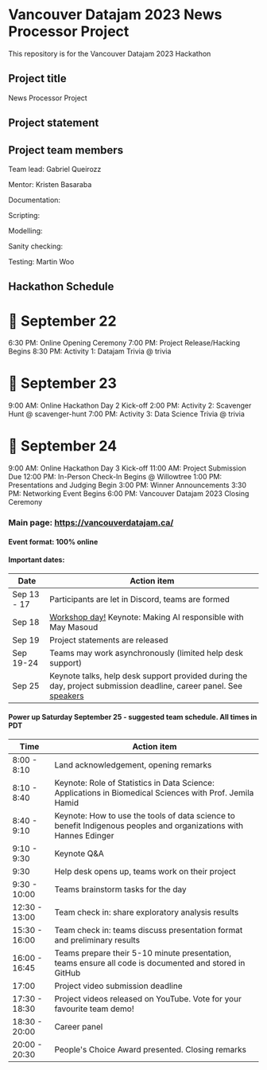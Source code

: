 # Vancouver Datajam 2023 News Processor Project 

This repository is for the Vancouver Datajam 2023 Hackathon

## Project title
News Processor Project 
## Project statement

## Project team members

Team lead:  Gabriel Queirozz

Mentor: Kristen Basaraba

Documentation:

Scripting:

Modelling: 

Sanity checking:

Testing: Martin Woo


## Hackathon Schedule
# 📅 September 22

6:30 PM: Online Opening Ceremony
7:00 PM: Project Release/Hacking Begins
8:30 PM: Activity 1: Datajam Trivia @ ⁠trivia

# 📅 September 23

9:00 AM: Online Hackathon Day 2 Kick-off
2:00 PM: Activity 2: Scavenger Hunt @ ⁠scavenger-hunt
7:00 PM: Activity 3: Data Science Trivia @ ⁠trivia

# 📅 September 24

9:00 AM: Online Hackathon Day 3 Kick-off
11:00 AM: Project Submission Due
12:00 PM: In-Person Check-In Begins @ Willowtree
1:00 PM: Presentations and Judging Begin
3:00 PM: Winner Announcements
3:30 PM: Networking Event Begins
6:00 PM: Vancouver Datajam 2023 Closing Ceremony



### Main page: https://vancouverdatajam.ca/
#### Event format: 100% online

#### Important dates: 

|Date | Action item |
| - | - |
|Sep 13 - 17 |Participants are let in Discord, teams are formed|
|Sep 18 |[Workshop day!](https://www.vancouverdatajam.ca/workshops) Keynote: Making AI responsible with May Masoud|
|Sep 19 |Project statements are released|
|Sep 19-24 |Teams may work asynchronously (limited help desk support)|
|Sep 25 |Keynote talks, help desk support provided during the day, project submission deadline, career panel. See [speakers](https://www.vancouverdatajam.ca/speakers)|

#### Power up Saturday September 25 - suggested team schedule. All times in PDT

|Time| Action item|
| - | - |
|8:00 - 8:10| Land acknowledgement, opening remarks |
|8:10 - 8:40| Keynote: Role of Statistics in Data Science: Applications in Biomedical Sciences with Prof. Jemila Hamid | 
|8:40 - 9:10| Keynote: How to use the tools of data science to benefit Indigenous peoples and organizations  with Hannes Edinger |
|9:10 -  9:30| Keynote Q&A |
|9:30 | Help desk opens up, teams work on their project |
|9:30 - 10:00| Teams brainstorm tasks for the day|
|12:30 - 13:00| Team check in: share exploratory analysis results |
|15:30 - 16:00| Team check in: teams discuss presentation format and preliminary results|
|16:00 - 16:45| Teams prepare their 5-10 minute presentation, teams ensure all code is documented and stored in GitHub|
|17:00| Project video submission deadline|
|17:30 - 18:30| Project videos released on YouTube. Vote for your favourite team demo!| 
|18:30 - 20:00 | Career panel|
|20:00 - 20:30 | People's Choice Award presented. Closing remarks|
